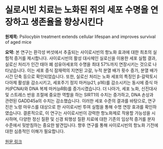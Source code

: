 # 실로시빈 치료는 노화된 쥐의 세포 수명을 연장하고 생존율을 향상시킨다

**원제목:** Psilocybin treatment extends cellular lifespan and improves survival of aged mice

**요약:** 본 연구는 환각성 버섯에서 추출되는 사이로시빈의 항노화 효과에 대한 최초의 실험적 증거를 제시합니다.  사이로시빈의 활성 대사체인 실로신을 이용한 세포 실험 결과, 실로신 처리가 인간 태아 폐 섬유아세포의 수명을 최대 57%까지 연장시키는 것으로 나타났습니다. 이는 세포 증식 잠재력의 지연된 고갈, 누적 분열 배가 횟수 증가, 분열 배가 시간 단축 등으로 확인되었습니다.  또한, 실로신 처리는 노화 세포의 특징인 β-갈락토시다아제 활성을 감소시키고, 세포주기 정지 마커(p21, p16)를 감소시키는 동시에 증식 마커(PCNA)와 DNA 복제 마커(pRB)를 증가시켰습니다.  더 나아가, 세포 노화, 신진대사 및 스트레스 반응 조절에 중요한 역할을 하는 SIRT1의 수치는 증가하고, DNA 손상과 관련된 GADD45a의 수치는 감소했습니다.  이러한 세포 수준의 결과를 바탕으로, 연구진은  노령 마우스를 대상으로 한 사이로시빈 투여 실험을 통해 수명 연장 효과를 확인하였습니다.  결론적으로, 이 연구는 사이로시빈이 강력한 항노화제로 작용할 가능성을 시사하며, 다양한 정신 질환 및 신경 퇴행성 질환 치료에 대한 기존의 임상적 증거를 분자 수준에서 뒷받침하는 중요한 발견입니다.  향후 연구를 통해 사이로시빈의 항노화 기전에 대한 심층적인 이해가 필요합니다.

[원문 링크](https://www.nature.com/articles/s41514-025-00244-x)
